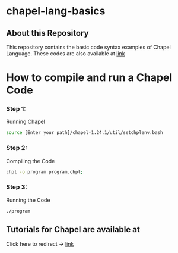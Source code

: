 # chapel-lang-basics

## About this Repository
This repository contains the basic code syntax examples of Chapel Language. These codes are also available at [link](http://faculty.knox.edu/dbunde/teaching/chapel/tutorial-1.9.html#About%20this%20Tutorial)

# How to compile and run a Chapel Code

### Step 1:

Running Chapel

```bash
source [Enter your path]/chapel-1.24.1/util/setchplenv.bash
``` 

### Step 2:

Compiling the Code

```bash
chpl -o program program.chpl;
```

### Step 3:

Running the Code

```bash
./program
```

## Tutorials for Chapel are available at 

Click here to redirect -> [link](https://sites.google.com/lbl.gov/cs267-spr2021)